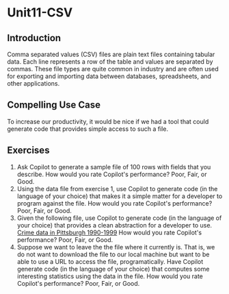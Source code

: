 #  Unit11-CSV

## Introduction

Comma separated values (CSV) files are plain text files containing tabular data.
Each line represents a row of the table and values are separated by commas.
These file types are quite common in industry and are often used for exporting and importing data between databases, spreadsheets, and other applications.

## Compelling Use Case
To increase our productivity, it would be nice if we had a tool that could generate code that provides simple access to such a file.

## Exercises
1. Ask Copilot to generate a sample file of 100 rows with fields that you describe. How would you rate Copilot's performance? Poor, Fair, or Good.
2. Using the data file from exercise 1, use Copilot to generate code (in the language of your choice) that makes it a simple matter for a developer to program against the file. How would you rate Copilot's performance? Poor, Fair, or Good.  
3. Given the following file, use Copilot to generate code (in the language of your choice) that provides a clean abstraction for a developer to use. [Crime data in Pittsburgh 1990-1999](https://www.andrew.cmu.edu/user/mm6/95-771/CrimeData/CrimeLatLonXY1990.csv)
How would you rate Copilot's performance? Poor, Fair, or Good.  
4. Suppose we want to leave the the file where it currently is. That is, we do not want to download the file to our local machine but want to be able to use a URL to access the file, programatically. Have Copilot generate code (in the language of your choice) that computes some interesting statistics using the data in the file. How would you rate Copilot's performance? Poor, Fair, or Good.  
